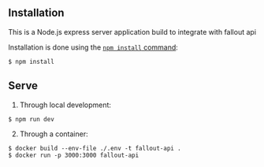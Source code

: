 ## Installation

This is a Node.js express server application build to integrate with fallout api

Installation is done using the
[`npm install` command](https://docs.npmjs.com/getting-started/installing-npm-packages-locally):

```console
$ npm install
```

## Serve

1. Through local development:
```console
$ npm run dev
```

2. Through a container:
```console
$ docker build --env-file ./.env -t fallout-api .
$ docker run -p 3000:3000 fallout-api
```